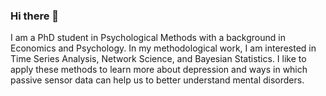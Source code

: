 ### Hi there 👋
I am a PhD student in Psychological Methods with a background in Economics and Psychology. In my methodological work, I am interested in Time Series Analysis, Network Science, and Bayesian Statistics. I like to apply these methods to learn more about depression and ways in which passive sensor data can help us to better understand mental disorders.

<!--

- 🔭 I’m currently working on ...
- 🌱 I’m currently learning ...
- 👯 I’m looking to collaborate on ...
- 🤔 I’m looking for help with ...
- 💬 Ask me about ...
- 📫 How to reach me: ...
- 😄 Pronouns: ...
- ⚡ Fun fact: ...
-->
